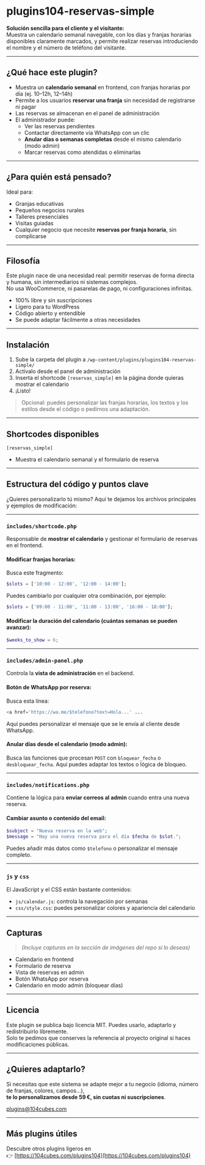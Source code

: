 # plugins104-reservas-simple

**Solución sencilla para el cliente y el visitante:**  
Muestra un calendario semanal navegable, con los días y franjas horarias disponibles claramente marcados, y permite realizar reservas introduciendo el nombre y el número de teléfono del visitante.

---

## ¿Qué hace este plugin?

- Muestra un **calendario semanal** en frontend, con franjas horarias por día (ej. 10–12h, 12–14h)
- Permite a los usuarios **reservar una franja** sin necesidad de registrarse ni pagar
- Las reservas se almacenan en el panel de administración
- El administrador puede:
  - Ver las reservas pendientes
  - Contactar directamente vía WhatsApp con un clic
  - **Anular días o semanas completas** desde el mismo calendario (modo admin)
  - Marcar reservas como atendidas o eliminarlas

---

##  ¿Para quién está pensado?

Ideal para:
- Granjas educativas
- Pequeños negocios rurales
- Talleres presenciales
- Visitas guiadas
- Cualquier negocio que necesite **reservas por franja horaria**, sin complicarse

---

##  Filosofía

Este plugin nace de una necesidad real: permitir reservas de forma directa y humana, sin intermediarios ni sistemas complejos.  
No usa WooCommerce, ni pasarelas de pago, ni configuraciones infinitas.

-  100% libre y sin suscripciones
-  Ligero para tu WordPress
-  Código abierto y entendible
-  Se puede adaptar fácilmente a otras necesidades

---

##  Instalación

1. Sube la carpeta del plugin a `/wp-content/plugins/plugins104-reservas-simple/`
2. Actívalo desde el panel de administración
3. Inserta el shortcode `[reservas_simple]` en la página donde quieras mostrar el calendario
4. ¡Listo!

>  Opcional: puedes personalizar las franjas horarias, los textos y los estilos desde el código o pedirnos una adaptación.

---

##  Shortcodes disponibles

```shortcode
[reservas_simple]
```

- Muestra el calendario semanal y el formulario de reserva

---

##  Estructura del código y puntos clave

¿Quieres personalizarlo tú mismo? Aquí te dejamos los archivos principales y ejemplos de modificación:

---

### `includes/shortcode.php`
Responsable de **mostrar el calendario** y gestionar el formulario de reservas en el frontend.

####  Modificar franjas horarias:
Busca este fragmento:
```php
$slots = ['10:00 - 12:00', '12:00 - 14:00'];
```
Puedes cambiarlo por cualquier otra combinación, por ejemplo:
```php
$slots = ['09:00 - 11:00', '11:00 - 13:00', '16:00 - 18:00'];
```

####  Modificar la duración del calendario (cuántas semanas se pueden avanzar):
```php
$weeks_to_show = 6;
```

---

### `includes/admin-panel.php`
Controla la **vista de administración** en el backend.

####  Botón de WhatsApp por reserva:
Busca esta línea:
```php
<a href='https://wa.me/$telefono?text=Hola...' ...
```
Aquí puedes personalizar el mensaje que se le envía al cliente desde WhatsApp.

####  Anular días desde el calendario (modo admin):
Busca las funciones que procesan `POST` con `bloquear_fecha` o `desbloquear_fecha`. Aquí puedes adaptar los textos o lógica de bloqueo.

---

### `includes/notifications.php`
Contiene la lógica para **enviar correos al admin** cuando entra una nueva reserva.

####  Cambiar asunto o contenido del email:
```php
$subject = "Nueva reserva en la web";
$message = "Hay una nueva reserva para el día $fecha de $slot.";
```
Puedes añadir más datos como `$telefono` o personalizar el mensaje completo.

---

### `js` y `css`
El JavaScript y el CSS están bastante contenidos:

- `js/calendar.js`: controla la navegación por semanas
- `css/style.css`: puedes personalizar colores y apariencia del calendario

---

##  Capturas

> *(Incluye capturas en la sección de imágenes del repo si lo deseas)*

- Calendario en frontend
- Formulario de reserva
- Vista de reservas en admin
- Botón WhatsApp por reserva
- Calendario en modo admin (bloquear días)

---

##  Licencia

Este plugin se publica bajo licencia MIT. Puedes usarlo, adaptarlo y redistribuirlo libremente.  
Solo te pedimos que conserves la referencia al proyecto original si haces modificaciones públicas.

---

##  ¿Quieres adaptarlo?

Si necesitas que este sistema se adapte mejor a tu negocio (idioma, número de franjas, colores, campos…),  
**te lo personalizamos desde 59 €, sin cuotas ni suscripciones**.

 [plugins@104cubes.com](mailto:plugins@104cubes.com)

---

##  Más plugins útiles

Descubre otros plugins ligeros en  
👉 [https://104cubes.com/plugins104](https://104cubes.com/plugins104)
